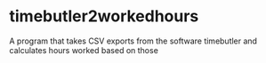 # timebutler2workedhours
A program that takes CSV exports from the software timebutler and calculates hours worked based on those
